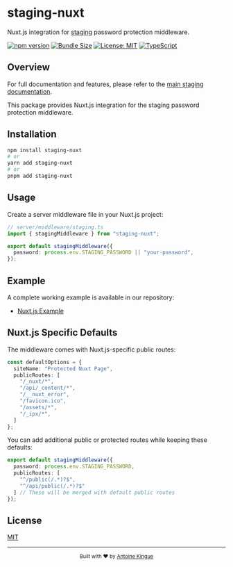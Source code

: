 # staging-nuxt

Nuxt.js integration for [staging](https://github.com/AntoineKM/staging) password protection middleware.

[![npm version](https://img.shields.io/npm/v/staging-nuxt.svg)](https://www.npmjs.com/package/staging-nuxt)
[![Bundle Size](https://img.shields.io/bundlephobia/minzip/staging-nuxt)](https://bundlephobia.com/package/staging-nuxt)
[![License: MIT](https://img.shields.io/badge/License-MIT-yellow.svg)](https://opensource.org/licenses/MIT)
[![TypeScript](https://img.shields.io/badge/TypeScript-Ready-blue.svg)](https://www.typescriptlang.org/)

## Overview

For full documentation and features, please refer to the [main staging documentation](https://github.com/AntoineKM/staging/blob/master/packages/staging/README.md).

This package provides Nuxt.js integration for the staging password protection middleware.

## Installation

```bash
npm install staging-nuxt
# or
yarn add staging-nuxt
# or
pnpm add staging-nuxt
```

## Usage

Create a server middleware file in your Nuxt.js project:

```typescript
// server/middleware/staging.ts
import { stagingMiddleware } from "staging-nuxt";

export default stagingMiddleware({
  password: process.env.STAGING_PASSWORD || "your-password",
});
```

## Example

A complete working example is available in our repository:

* [Nuxt.js Example](https://github.com/AntoineKM/staging/tree/master/examples/nuxt)

## Nuxt.js Specific Defaults

The middleware comes with Nuxt.js-specific public routes:

```typescript
const defaultOptions = {
  siteName: "Protected Nuxt Page",
  publicRoutes: [
    "/_nuxt/*",
    "/api/_content/*",
    "/__nuxt_error",
    "/favicon.ico",
    "/assets/*",
    "/_ipx/*",
  ]
};
```

You can add additional public or protected routes while keeping these defaults:

```typescript
export default stagingMiddleware({
  password: process.env.STAGING_PASSWORD,
  publicRoutes: [
    "^/public(/.*)?$",
    "^/api/public(/.*)?$"
  ] // These will be merged with default public routes
});
```

## License

[MIT](https://github.com/AntoineKM/staging/blob/master/LICENSE)

***

<p align="center">
  <sub>Built with ❤️ by <a href="https://github.com/AntoineKM">Antoine Kingue</a></sub>
</p>
